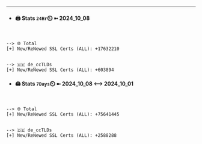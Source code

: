 

---
- #### 🖨️ **Stats** `24Hr`⏲️ ➼ 2024_10_08
```console


--> 🌐 Total
[+] New/ReNewed SSL Certs (ALL): +17632210


--> 🇩🇪 de_ccTLDs
[+] New/ReNewed SSL Certs (ALL): +603894

```

- #### 🖨️ **Stats** `7Days`⏲️ ➼ 2024_10_08 <--> 2024_10_01
```console


--> 🌐 Total
[+] New/ReNewed SSL Certs (ALL): +75641445


--> 🇩🇪 de_ccTLDs
[+] New/ReNewed SSL Certs (ALL): +2588288

```

